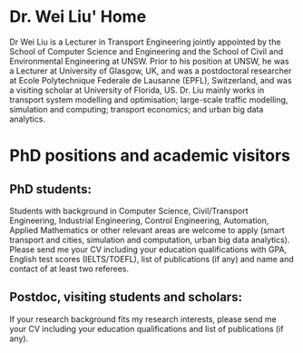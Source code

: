 # Dr. Wei Liu' Home

Dr Wei Liu is a Lecturer in Transport Engineering jointly appointed by the School of Computer Science and Engineering and the School of Civil and Environmental Engineering at UNSW. Prior to his position at UNSW, he was a Lecturer at University of Glasgow, UK, and was a postdoctoral researcher at Ecole Polytechnique Federale de Lausanne (EPFL), Switzerland, and was a visiting scholar at University of Florida, US. Dr. Liu mainly works in transport system modelling and optimisation; large-scale traffic modelling, simulation and computing; transport economics; and urban big data analytics.

# PhD positions and academic visitors

## PhD students:
Students with background in Computer Science, Civil/Transport Engineering, Industrial Engineering, Control Engineering, Automation, Applied Mathematics or other relevant areas are welcome to apply (smart transport and cities, simulation and computation, urban big data analytics). Please send me your CV including your education qualifications with GPA, English test scores (IELTS/TOEFL), list of publications (if any) and name and contact of at least two referees.
## Postdoc, visiting students and scholars:
If your research background fits my research interests, please send me your CV including your education qualifications and list of publications (if any).
